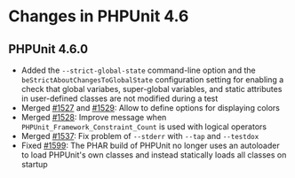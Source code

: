 # Changes in PHPUnit 4.6

## PHPUnit 4.6.0

* Added the `--strict-global-state` command-line option and the `beStrictAboutChangesToGlobalState` configuration setting for enabling a check that global variabes, super-global variables, and static attributes in user-defined classes are not modified during a test
* Merged [#1527](https://github.com/sebastianbergmann/phpunit/issues/1527) and [#1529](https://github.com/sebastianbergmann/phpunit/issues/1529): Allow to define options for displaying colors
* Merged [#1528](https://github.com/sebastianbergmann/phpunit/issues/1528): Improve message when `PHPUnit_Framework_Constraint_Count` is used with logical operators
* Merged [#1537](https://github.com/sebastianbergmann/phpunit/issues/1537): Fix problem of `--stderr` with `--tap` and `--testdox`
* Fixed [#1599](https://github.com/sebastianbergmann/phpunit/issues/1599): The PHAR build of PHPUnit no longer uses an autoloader to load PHPUnit's own classes and instead statically loads all classes on startup


